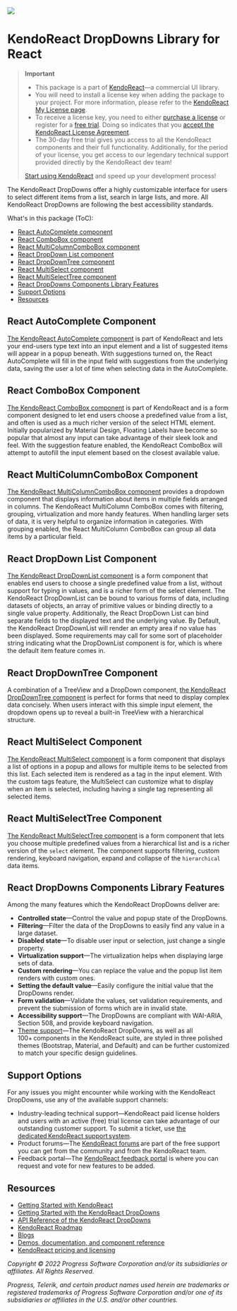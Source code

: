 <a href="https://www.telerik.com/kendo-react-ui/?utm_medium=referral&utm_source=npm&utm_campaign=kendo-ui-react-trial-npm-dropdowns&utm_content=banner" target="_blank">
<img src="https://www.telerik.com/kendo-react-ui/npm-banner.svg">
</a>

# KendoReact DropDowns Library for React

> **Important**
> * This package is а part of [KendoReact](https://www.telerik.com/kendo-react-ui/?utm_medium=referral&utm_source=npm&utm_campaign=kendo-ui-react-trial-npm-dropdowns)&mdash;a commercial UI library.
> * You will need to install a license key when adding the package to your project. For more information, please refer to the [KendoReact My License page](https://www.telerik.com/kendo-react-ui/my-license/?utm_medium=referral&utm_source=npm&utm_campaign=kendo-ui-react-trial-npm-dropdowns).
> * To receive a license key, you need to either [purchase a license](https://www.telerik.com/kendo-react-ui/pricing/?utm_medium=referral&utm_source=npm&utm_campaign=kendo-ui-react-trial-npm-dropdowns) or register for a [free trial](https://www.telerik.com/download-login-v2-kendo-react-ui?utm_medium=referral&utm_source=npm&utm_campaign=kendo-ui-react-trial-npm-dropdowns). Doing so indicates that you [accept the KendoReact License Agreement](https://www.telerik.com/purchase/license-agreement/progress-kendoreact?utm_medium=referral&utm_source=npm&utm_campaign=kendo-ui-react-trial-npm-dropdowns).
> * The 30-day free trial gives you access to all the KendoReact components and their full functionality. Additionally, for the period of your license, you get access to our legendary technical support provided directly by the KendoReact dev team!
>
> [Start using KendoReact](https://www.telerik.com/download-login-v2-kendo-react-ui?utm_medium=referral&utm_source=npm&utm_campaign=kendo-ui-react-trial-npm-dropdowns) and speed up your development process!

The KendoReact DropDowns offer a highly customizable interface for users to select different items from a list, search in large lists, and more. All KendoReact DropDowns are following the best accessibility standards.

What's in this package (ToC):

* [React AutoComplete component](#react-autocomplete-component)
* [React ComboBox component](#react-combobox-component)
* [React MultiColumnComboBox component](#react-multicolumncombobox-component)
* [React DropDown List component](#react-dropdown-list-component)
* [React DropDownTree component](#react-dropdowntree-component)
* [React MultiSelect component](#react-multiselect-component)
* [React MultiSelectTree component](#react-multiselecttree-component)
* [React DropDowns Components Library Features](#react-dropdowns-components-library-features)
* [Support Options](#support-options)
* [Resources](#resources)

## React AutoComplete Component

[The KendoReact AutoComplete component](https://www.telerik.com/kendo-react-ui/components/dropdowns/autocomplete/?utm_medium=referral&utm_source=npm&utm_campaign=kendo-ui-react-trial-npm-dropdowns) is part of KendoReact and lets your end-users type text into an input element and a list of suggested items will appear in a popup beneath. With suggestions turned on, the React AutoComplete will fill in the input field with suggestions from the underlying data, saving the user a lot of time when selecting data in the AutoComplete.

## React ComboBox Component

[The KendoReact ComboBox component](https://www.telerik.com/kendo-react-ui/components/dropdowns/combobox/?utm_medium=referral&utm_source=npm&utm_campaign=kendo-ui-react-trial-npm-dropdowns) is part of KendoReact and is a form component designed to let end users choose a predefined value from a list, and often is used as a much richer version of the select HTML element. Initially popularized by Material Design, Floating Labels have become so popular that almost any input can take advantage of their sleek look and feel. With the suggestion feature enabled, the KendoReact ComboBox will attempt to autofill the input element based on the closest available value.

## React MultiColumnComboBox Component

[The KendoReact MultiColumnComboBox component](https://www.telerik.com/kendo-react-ui/components/dropdowns/multicolumncombobox/?utm_medium=referral&utm_source=npm&utm_campaign=kendo-ui-react-trial-npm-dropdowns) provides a dropdown component that displays information about items in multiple fields arranged in columns. The KendoReact MultiColumn ComboBox comes with filtering, grouping, virtualization and more handy features. When handling larger sets of data, it is very helpful to organize information in categories. With grouping enabled, the React MultiColumn ComboBox can group all data items by a particular field.

## React DropDown List Component

[The KendoReact DropDownList component](https://www.telerik.com/kendo-react-ui/components/dropdowns/dropdownlist/?utm_medium=referral&utm_source=npm&utm_campaign=kendo-ui-react-trial-npm-dropdowns) is a form component that enables end users to choose a single predefined value from a list, without support for typing in values, and is a richer form of the select element. The KendoReact DropDownList can be bound to various forms of data, including datasets of objects, an array of primitive values or binding directly to a single value property. Additionally, the React DropDown List can bind separate fields to the displayed text and the underlying value. By Default, the KendoReact DropDownList will render an empty area if no value has been displayed. Some requirements may call for some sort of placeholder string indicating what the DropDownList component is for, which is where the default item feature comes in.

## React DropDownTree Component

A combination of a TreeView and a DropDown component, [the KendoReact DropDownTree component](https://www.telerik.com/kendo-react-ui/components/dropdowns/dropdowntree/?utm_medium=referral&utm_source=npm&utm_campaign=kendo-ui-react-trial-npm-dropdowns) is perfect for forms that need to display complex data concisely. When users interact with this simple input element, the dropdown opens up to reveal a built-in TreeView with a hierarchical structure.

## React MultiSelect Component

[The KendoReact MultiSelect component](https://www.telerik.com/kendo-react-ui/components/dropdowns/multiselect/?utm_medium=referral&utm_source=npm&utm_campaign=kendo-ui-react-trial-npm-dropdowns) is a form component that displays a list of options in a popup and allows for multiple items to be selected from this list. Each selected item is rendered as a tag in the input element. With the custom tags feature, the MultiSelect can customize what to display when an item is selected, including having a single tag representing all selected items.

## React MultiSelectTree Component

[The KendoReact MultiSelectTree component](https://www.telerik.com/kendo-react-ui/components/dropdowns/multiselecttree/?utm_medium=referral&utm_source=npm&utm_campaign=kendo-ui-react-trial-npm-dropdowns) is a form component that lets you choose multiple predefined values from a hierarchical list and is a richer version of the `select` element. The component supports filtering, custom rendering, keyboard navigation, expand and collapse of the `hierarchical` data items.

## React DropDowns Components Library Features

Among the many features which the KendoReact DropDowns deliver are:

* **Controlled state**&mdash;Control the value and popup state of the DropDowns.
* **Filtering**&mdash;Filter the data of the DropDowns to easily find any value in a large dataset.
* **Disabled state**&mdash;To disable user input or selection, just change a single property.
* **Virtualization support**&mdash;The virtualization helps when displaying large sets of data.
* **Custom rendering**&mdash;You can replace the value and the popup list item renders with custom ones.
* **Setting the default value**&mdash;Easily configure the initial value that the DropDowns render.
* **Form validation**&mdash;Validate the values, set validation requirements, and prevent the submission of forms which are in invalid state.
* **Accessibility support**&mdash;The DropDowns are compliant with WAI-ARIA, Section 508, and provide keyboard navigation.
* [Theme support](https://www.telerik.com/kendo-react-ui/components/styling/?utm_medium=referral&utm_source=npm&utm_campaign=kendo-ui-react-trial-npm-dropdowns)&mdash;The KendoReact DropDowns, as well as all 100+ components in the KendoReact suite, are styled in three polished themes (Bootstrap, Material, and Default) and can be further customized to match your specific design guidelines.

## Support Options

For any issues you might encounter while working with the KendoReact DropDowns, use any of the available support channels:

* Industry-leading technical support&mdash;KendoReact paid license holders and users with an active (free) trial license can take advantage of our outstanding customer support. To submit a ticket, use [the dedicated KendoReact support system](https://www.telerik.com/account/support-tickets?utm_medium=referral&utm_source=npm&utm_campaign=kendo-ui-react-trial-npm-dropdowns).
* Product forums&mdash;The [KendoReact forums](https://www.telerik.com/forums/kendo-ui-react?utm_medium=referral&utm_source=npm&utm_campaign=kendo-ui-react-trial-npm-dropdowns) are part of the free support you can get from the community and from the KendoReact team.
* Feedback portal&mdash;The [KendoReact feedback portal](https://feedback.telerik.com/kendo-react-ui?utm_medium=referral&utm_source=npm&utm_campaign=kendo-ui-react-trial-npm-dropdowns) is where you can request and vote for new features to be added.

## Resources

* [Getting Started with KendoReact](https://www.telerik.com/kendo-react-ui/getting-started/?utm_medium=referral&utm_source=npm&utm_campaign=kendo-ui-react-trial-npm-dropdowns)
* [Getting Started with the KendoReact DropDowns](https://www.telerik.com/kendo-react-ui/components/dropdowns/?utm_medium=referral&utm_source=npm&utm_campaign=kendo-ui-react-trial-npm-dropdowns)
* [API Reference of the KendoReact DropDowns](https://www.telerik.com/kendo-react-ui/components/dropdowns/api/?utm_medium=referral&utm_source=npm&utm_campaign=kendo-ui-react-trial-npm-dropdowns)
* [KendoReact Roadmap](https://www.telerik.com/support/whats-new/kendo-react-ui/roadmap/?utm_medium=referral&utm_source=npm&utm_campaign=kendo-ui-react-trial-npm-dropdowns)
* [Blogs](https://www.telerik.com/blogs/tag/kendoreact?utm_medium=referral&utm_source=npm&utm_campaign=kendo-ui-react-trial-npm-dropdowns)
* [Demos, documentation, and component reference](https://www.telerik.com/kendo-react-ui/components/?utm_medium=referral&utm_source=npm&utm_campaign=kendo-ui-react-trial-npm-dropdowns)
* [KendoReact pricing and licensing](https://www.telerik.com/kendo-react-ui/pricing/?utm_medium=referral&utm_source=npm&utm_campaign=kendo-ui-react-trial-npm-dropdowns)

*Copyright © 2022 Progress Software Corporation and/or its subsidiaries or affiliates. All Rights Reserved.*

*Progress, Telerik, and certain product names used herein are trademarks or registered trademarks of Progress Software Corporation and/or one of its subsidiaries or affiliates in the U.S. and/or other countries.*
